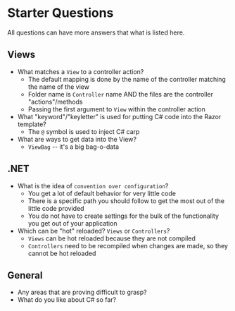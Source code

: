 # Starter Questions

All questions can have more answers that what is listed here.

## Views

* What matches a `View` to a controller action?
  * The default mapping is done by the name of the controller matching the name of the view
  * Folder name is `Controller` name AND the files are the controller "actions"/methods
  * Passing the first argument to `View` within the controller action
* What "keyword"/"keyletter" is used for putting C# code into the Razor template?
  * The `@` symbol is used to inject C# carp
* What are ways to get data into the View?
  * `ViewBag` -- it's a big bag-o-data

## .NET

* What is the idea of `convention over configuration`?
  * You get a lot of default behavior for very little code
  * There is a specific path you should follow to get the most out of the little code provided
  * You do not have to create settings for the bulk of the functionality you get out of your application
* Which can be "hot" reloaded? `Views` or `Controllers`?
  * `Views` can be hot reloaded because they are not compiled
  * `Controllers` need to be recompiled when changes are made, so they cannot be hot reloaded

## General

* Any areas that are proving difficult to grasp?
* What do you like about C# so far?
